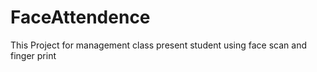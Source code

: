 # FaceAttendence
This Project for management class present student using face scan and finger print
